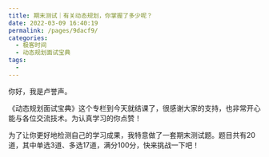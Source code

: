 ```yaml
---
title: 期末测试｜有关动态规划，你掌握了多少呢？
date: 2022-03-09 16:40:19
permalink: /pages/9dacf9/
categories:
  - 极客时间
  - 动态规划面试宝典
tags:
  - 
---
```

<p>你好，我是卢誉声。</p><p>《动态规划面试宝典》这个专栏到今天就结课了，很感谢大家的支持，也非常开心能与各位交流技术。为认真学习的你点赞！</p><p>为了让你更好地检测自己的学习成果，我特意做了一套期末测试题。题目共有20道，其中单选3道、多选17道，满分100分，快来挑战一下吧！</p><p><a href="http://time.geekbang.org/quiz/intro?act_id=227&exam_id=745"><img src="https://static001.geekbang.org/resource/image/28/a4/28d1be62669b4f3cc01c36466bf811a4.png?wh=1142*201" alt=""></a></p><!-- [[[read_end]]] -->